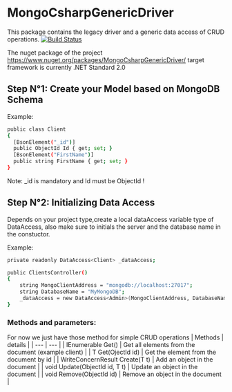 # MongoCsharpGenericDriver
This package contains the legacy driver and a generic data access of CRUD operations.
[![Build Status](https://travis-ci.org/joemccann/dillinger.svg?branch=master)](https://travis-ci.org/joemccann/dillinger)

The nuget package of the project
https://www.nuget.org/packages/MongoCsharpGenericDriver/
target framework is currently .NET Standard 2.0


## Step N°1: Create your Model based on MongoDB Schema
Example:
```sh
public class Client
{
  [BsonElement("_id")]
  public ObjectId Id { get; set; }
  [BsonElement("FirstName")]
  public string FirstName { get; set; }
}
```
Note: _id is mandatory and Id must be ObjectId !

## Step N°2: Initializing Data Access

Depends on your project type,create a local dataAccess variable type of DataAccess<T>, also make sure to initials the server and the database name in the constuctor.

Example:
```sh
private readonly DataAccess<Client> _dataAccess;

public ClientsController()
{
    string MongoClientAddress = "mongodb://localhost:27017";
    string DatabaseName = "MyMongoDB";
    _dataAccess = new DataAccess<Admin>(MongoClientAddress, DatabaseName);
}
```
### Methods and parameters:
For now we just have those method for simple CRUD operations
| Methods | details |
| --- | --- |
| IEnumerable<T> Get() | Get all elements from the document (example client) |
| T Get(OjectId id) | Get the element from the document by id |
| WriteConcernResult Create(T t) | Add an object in the document |
| void Update(ObjectId id, T t) | Update an object in the document |
| void Remove(ObjectId id) | Remove an object in the document |


